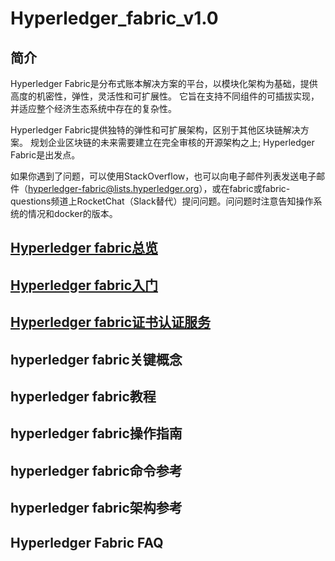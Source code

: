 # Hyperledger_fabric_v1.0
## 简介

Hyperledger Fabric是分布式账本解决方案的平台，以模块化架构为基础，提供高度的机密性，弹性，灵活性和可扩展性。 它旨在支持不同组件的可插拔实现，并适应整个经济生态系统中存在的复杂性。

Hyperledger Fabric提供独特的弹性和可扩展架构，区别于其他区块链解决方案。 规划企业区块链的未来需要建立在完全审核的开源架构之上; Hyperledger Fabric是出发点。

如果你遇到了问题，可以使用StackOverflow，也可以向电子邮件列表发送电子邮件（hyperledger-fabric@lists.hyperledger.org），或在fabric或fabric-questions频道上RocketChat（Slack替代）提问问题。问问题时注意告知操作系统的情况和docker的版本。


## [Hyperledger fabric总览](https://github.com/guoshijiang/Hyperledger_fabric_v1.0/blob/master/content/introduce.md)
## [Hyperledger fabric入门](https://github.com/guoshijiang/Hyperledger_fabric_v1.0/blob/master/content/start.md)
## [Hyperledger fabric证书认证服务](https://github.com/guoshijiang/Hyperledger_fabric_v1.0/blob/master/content/ca.md)
## hyperledger fabric关键概念
## hyperledger fabric教程
## hyperledger fabric操作指南
## hyperledger fabric命令参考
## hyperledger fabric架构参考
## Hyperledger Fabric FAQ
